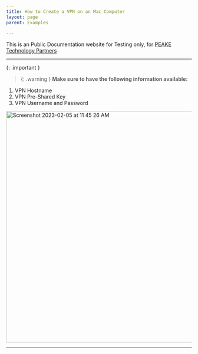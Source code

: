 ```yaml
---
title: How to Create a VPN on an Mac Computer
layout: page
parent: Examples

---
```


This is an Public Documentation website for Testing only, for [PEAKE Technology Partners]

----


{: .important }
> {: .warning }
> **Make sure to have the following information available:**




1. VPN Hostname
2. VPN Pre-Shared Key
3. VPN Username and Password


<img width="627" alt="Screenshot 2023-02-05 at 11 45 26 AM" src="https://user-images.githubusercontent.com/59022873/216832573-b2acb175-d618-47a4-a9cb-dbf2c5b55d3c.png">


----



[PEAKE Technology Partners]: https:/peaketechnology.com
[Repo Link]: https://github.com/PEAKE-Technology-Partners/public-docs
